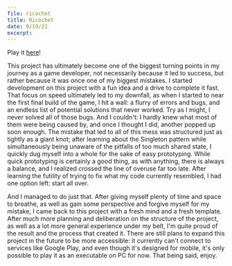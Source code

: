 ```yaml
---
file: ricochet
title: Ricochet
date: 9/19/21
excerpt: 
---
```

Play it [here](https://alegottu.itch.io/ricochet)!

This project has ultimately become one of the biggest turning points in my journey as a game developer, not necessarily because it led to success, but rather because it was once one of my biggest mistakes. I started development on this project with a fun idea and a drive to complete it fast. That focus on speed ultimately led to my downfall, as when I started to near the first final build of the game, I hit a wall: a flurry of errors and bugs, and an endless list of potential solutions that never worked. Try as I might, I never solved all of those bugs. And I couldn't: I hardly knew what most of them were being caused by, and once I thought I did, another popped up soon enough. The mistake that led to all of this mess was structured just as tightly as a giant knot; after learning about the Singleton pattern while simultaneously being unaware of the pitfalls of too much shared state, I quickly dug myself into a whole for the sake of easy prototyping. While quick prototyping is certainly a good thing, as with anything, there is always a balance, and I realized crossed the line of overuse far too late. After learning the futility of trying to fix what my code currently resembled, I had one option left: start all over. 

And I managed to do just that. After giving myself plenty of time and space to breathe, as well as gain some perspective and forgive myself for my mistake, I came back to this project with a fresh mind and a fresh template. After much more planning and deliberation on the structure of the project, as well as a lot more general experience under my belt, I'm quite proud of the result and the process that created it. There are still plans to expand this project in the future to be more accessible: it currently can't connect to services like Google Play, and even though it's designed for mobile, it's only possible to play it as an executable on PC for now. That being said, enjoy.